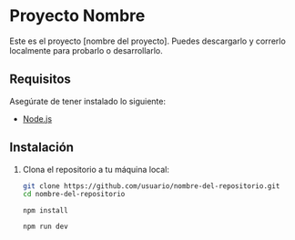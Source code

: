 
# Proyecto Nombre

Este es el proyecto [nombre del proyecto]. Puedes descargarlo y correrlo localmente para probarlo o desarrollarlo.

## Requisitos

Asegúrate de tener instalado lo siguiente:

- [Node.js](https://nodejs.org/)

## Instalación

1. Clona el repositorio a tu máquina local:

   ```bash
   git clone https://github.com/usuario/nombre-del-repositorio.git
   cd nombre-del-repositorio
   ```
   ```Instala las dependencias 
   npm install
   ```
   ```Corre el programa
   npm run dev
   ```

